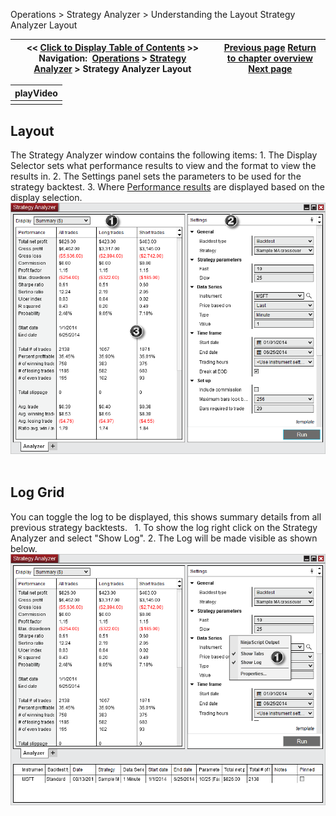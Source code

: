 ﻿
Operations \> Strategy Analyzer \> Understanding the Layout
Strategy Analyzer Layout 

| \<\< [Click to Display Table of Contents](strategy_analyzer_layout.md) \>\> **Navigation:**     [Operations](operations-1.md) \> [Strategy Analyzer](strategy_analyzer-1.md) \> Strategy Analyzer Layout | [Previous page](strategy_analyzer-1.md) [Return to chapter overview](strategy_analyzer-1.md) [Next page](backtest_a_strategy-1.md) |
| --- | --- |

| playVideo |
| --- |
|  |

## 
## Layout
The Strategy Analyzer window contains the following items:
1\. The Display Selector sets what performance results to view and the format to view the results in. 
2\. The Settings panel sets the parameters to be used for the strategy backtest.
3\. Where [Performance results](performance_displays-1.md) are displayed based on the display selection.
 
![StrategyAnalyzer_Layout1](strategyanalyzer_layout1.png)
 
## Log Grid
You can toggle the log to be displayed, this shows summary details from all previous strategy backtests.
 
1\. To show the log right click on the Strategy Analyzer and select "Show Log".
2\. The Log will be made visible as shown below. 
 
![StrategyAnalyzer_Layout2](strategyanalyzer_layout2.png)
